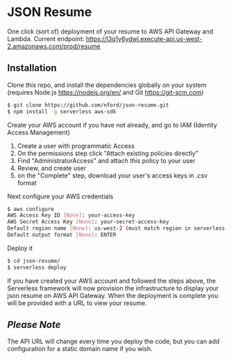 # JSON Resume

One click (sort of) deployment of your resume to AWS API Gateway and Lambda.
Current endpoint: https://l3q1y6ydwl.execute-api.us-west-2.amazonaws.com/prod/resume

## Installation

Clone this repo, and install the dependencies globally on your system (requires Node.js https://nodejs.org/en/ and Git https://git-scm.com)

```sh
$ git clone https://github.com/nford/json-resume.git
$ npm install -g serverless aws-sdk
```

Create your AWS account if you have not already, and go to IAM (Identity Access Management)
  1. Create a user with programmatic Access
  1. On the permissions step click "Attach existing policies directly"
  1. Find "AdministratorAccess" and attach this policy to your user
  1. Review, and create user
  1. on the "Complete" step, download your user's access keys in .csv format

Next configure your AWS credentials

```sh
$ aws configure
AWS Access Key ID [None]: your-access-key
AWS Secret Access Key [None]: your-secret-access-key
Default region name [None]: us-west-2 (must match region in serverless.yml)
Default output format [None]: ENTER
```

Deploy it

```sh
$ cd json-resume/
$ serverless deploy
```
If you have created your AWS account and followed the steps above, the Serverless framework will now provision the infrastructure to display your json resume on AWS API Gateway. When the deployment is complete you will be provided with a URL to view your resume.

## *Please Note*

The API URL will change every time you deploy the code, but you can add configuration for a static domain name if you wish.
